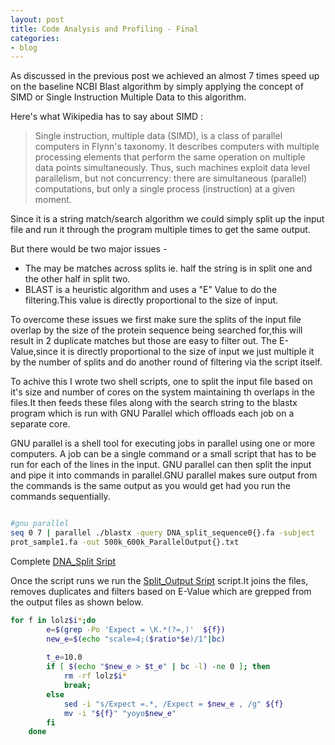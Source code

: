 ```yaml
---
layout: post
title: Code Analysis and Profiling - Final
categories:
- blog
---
```


As discussed in the previous post we achieved an almost 7 times speed up on the baseline NCBI Blast algorithm by simply applying the concept of SIMD or Single Instruction Multiple Data to this algorithm.

Here's what Wikipedia has to say about SIMD :

>Single instruction, multiple data (SIMD), is a class of parallel computers in Flynn's taxonomy. It describes computers with multiple processing elements that perform the same operation on multiple data points simultaneously. Thus, such machines exploit data level parallelism, but not concurrency: there are simultaneous (parallel) computations, but only a single process (instruction) at a given moment. 

Since it is a string match/search algorithm we could simply split up the input file and run it through the program multiple times to get the same output.

But there would be two major issues - 

- The may be matches across splits ie. half the string is in split one and the other half in split two.
- BLAST is a heuristic algorithm and uses a "E" Value to do the filtering.This value is directly proportional to the size of input.


To overcome these issues we first make sure the splits of the input file overlap by the size of the protein sequence being searched for,this will result in 2 duplicate matches but those are easy to filter out.
The E-Value,since it is directly proportional to the size of input we just multiple it by the number of splits and do another round of filtering via the script itself.

To achive this I wrote two shell scripts, one to split the input file based on it's size and number of cores on the system maintaining th overlaps in the files.It then feeds these files along with the search string to the blastx program which is run with GNU Parallel which offloads each job on a separate core.

GNU parallel is a shell tool for executing jobs in parallel using one or more computers. A job can be a single command or a small script that has to be run for each of the lines in the input. GNU parallel can then split the input and pipe it into commands in parallel.GNU parallel makes sure output from the commands is the same output as you would get had you run the commands sequentially.

```sh

#gnu parallel
seq 0 7 | parallel ./blastx -query DNA_split_sequence0{}.fa -subject 
prot_sample1.fa -out 500k_600k_ParallelOutput{}.txt

```
Complete [DNA_Split Sript](https://github.com/Apaar/Parallel-Computing/blob/master/ncbi-blast/split_DNA.sh)

Once the script runs we run the [Split_Output Sript](https://github.com/Apaar/Parallel-Computing/blob/master/ncbi-blast/split_output.sh) script.It joins the files, removes duplicates and filters based on E-Value which are grepped from the output files as shown below.

```sh
for f in lolz$i*;do
		e=$(grep -Po 'Expect = \K.*(?=,)'  ${f})
		new_e=$(echo "scale=4;($ratio*$e)/1"|bc)
		
		t_e=10.0
		if [ $(echo "$new_e > $t_e" | bc -l) -ne 0 ]; then
			rm -rf lolz$i*
			break;
		else
			sed -i "s/Expect =.*, /Expect = $new_e , /g" ${f}
			mv -i "${f}" "yoyo$new_e"	
		fi
	done
```




